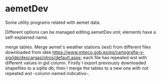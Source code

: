 # aemetDev
Some utility programs related with aemet data.

Different options can be managed editing aemetDev.xml; elements have a self-explained name.

merge tables. Merge aemet's weather stations (wst) from different files downloaded from idee https://www.miteco.gob.es/es/cartografia-y-sig/ide/descargas/otros/default.aspx; each file has repeated wst with different values in gid column. Firstly I export previously downloaded shapefiles to a sqlite db; then I merge the tables to a new one with not repeated wst -column named indicativo-.


